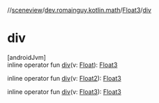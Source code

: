 //[sceneview](../../../index.md)/[dev.romainguy.kotlin.math](../index.md)/[Float3](index.md)/[div](div.md)

# div

[androidJvm]\
inline operator fun [div](div.md)(v: [Float](https://kotlinlang.org/api/latest/jvm/stdlib/kotlin/-float/index.html)): [Float3](index.md)

inline operator fun [div](div.md)(v: [Float2](../-float2/index.md)): [Float3](index.md)

inline operator fun [div](div.md)(v: [Float3](index.md)): [Float3](index.md)

